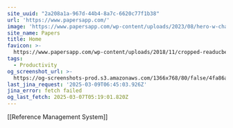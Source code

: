 ```yaml
---
site_uuid: "2a208a1a-967d-44b4-8a7c-6620c77f1b38"
url: 'https://www.papersapp.com/'
image: 'https://www.papersapp.com/wp-content/uploads/2023/08/hero-w-character.svg'
site_name: Papers
title: Home
favicon: >-
  https://www.papersapp.com/wp-content/uploads/2018/11/cropped-readucbe-icon-192x192.png
tags:
  - Productivity
og_screenshot_url: >-
  https://og-screenshots-prod.s3.amazonaws.com/1366x768/80/false/4fa86a72a87240259d4d884f80ce80162b781d03727156454811c31c1aa2125d.jpeg
last_jina_request: '2025-03-09T06:45:03.926Z'
jina_error: fetch failed
og_last_fetch: 2025-03-07T05:19:01.820Z
---
```

[[Reference Management System]]

